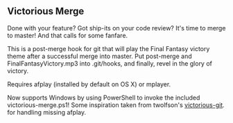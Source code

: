 Victorious Merge
----------------

Done with your feature? Got ship-its on your code review? It's time to merge
to master! And that calls for some fanfare.

This is a post-merge hook for git that will play the Final Fantasy victory
theme after a successful merge into master. Put post-merge and FinalFantasyVictory.mp3 
into .git/hooks, and finally, revel in the glory of victory.

Requires afplay (installed by default on OS X) or mplayer.

Now supports Windows by using PowerShell to invoke the included victorious-merge.ps1! 
Some inspiration taken from twolfson's [victorious-git](https://github.com/twolfson/victorious-git).
for handling missing afplay.
